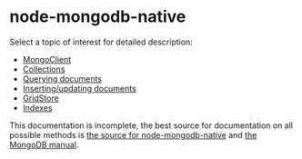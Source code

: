 node-mongodb-native 
===================

Select a topic of interest for detailed description:

  * [MongoClient](https://github.com/mongodb/node-mongodb-native/tree/master/docs/articles/MongoClient.md)
  * [Collections](https://github.com/mongodb/node-mongodb-native/tree/master/docs/collections.md)
  * [Querying documents](https://github.com/mongodb/node-mongodb-native/tree/master/docs/queries.md)
  * [Inserting/updating documents](https://github.com/mongodb/node-mongodb-native/tree/master/docs/insert.md)
  * [GridStore](https://github.com/mongodb/node-mongodb-native/tree/master/docs/gridfs.md)
  * [Indexes](https://github.com/mongodb/node-mongodb-native/tree/master/docs/indexes.md)
  
This documentation is incomplete, the best source for documentation on all possible methods is [the source for node-mongodb-native](https://github.com/mongodb/node-mongodb-native) and [the MongoDB manual](http://www.mongodb.org/display/DOCS/Manual).